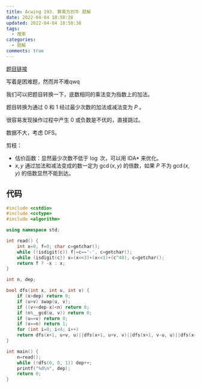 ```yaml
---
title: Acwing 193. 算乘方的牛 题解
date: 2022-04-04 18:58:38
updated: 2022-04-04 18:58:38
tags:
  - 搜索
categories:
  - 题解
comments: true
---
```

[题目链接](https://www.acwing.com/problem/content/195/)

写着是困难题，然而并不难qwq

我们可以把题目转换一下，底数相同的乘法变为指数上的加法。

题目转换为通过 $0$ 和 $1$ 经过最少次数的加法或减法变为 $P$ 。

很容易发现操作过程中产生 $0$ 或负数是不优的，直接跳过。

数据不大，考虑 DFS。

剪枝：

- 估价函数：显然最少次数不低于 $\log$ 次，可以用 IDA* 来优化。
- $x,y$ 通过加法和减法变成的数一定为 $\gcd(x,y)$ 的倍数，如果 $P$ 不为 $\gcd(x,y)$ 的倍数显然不能到达。

## 代码

```cpp
#include <cstdio>
#include <cctype>
#include <algorithm>

using namespace std;

int read() {
	int x=0, f=0; char c=getchar();
	while (!isdigit(c)) f|=c=='-', c=getchar();
	while (isdigit(c)) x=(x<<3)+(x<<1)+(c^48), c=getchar();
	return f ? -x : x;
}

int n, dep;

bool dfs(int x, int u, int v) {
	if (x>dep) return 0;
	if (u>v) swap(u, v);
	if ((v<<dep-x)<n) return 0;
	if (n%__gcd(u, v)) return 0;
	if (u==v) return 0;
	if (v==n) return 1;
	for (int i=0; i<4; i++)
	return dfs(x+1, u+v, u)||dfs(x+1, u+v, v)||dfs(x+1, v-u, u)||dfs(x+1, v-u, v)||dfs(x+1, u+u, u)||dfs(x+1, u+u, v)||dfs(x+1, v+v, u)||dfs(x+1, v+v, v);
}

int main() {
	n=read();
	while (!dfs(0, 0, 1)) dep++;
	printf("%d\n", dep);
	return 0;
}
```

